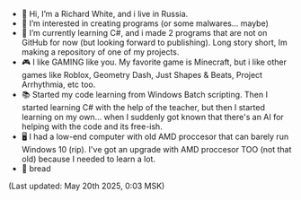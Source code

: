 - 👋 Hi, I’m a Richard White, and i live in Russia.
- 👀 I’m interested in creating programs (or some malwares... maybe)
- 🌱 I’m currently learning C#, and i made 2 programs that are not on GitHub for now (but looking forward to publishing). Long story short, Im making a repository of one of my projects.
- 🎮 I like GAMING like you. My favorite game is Minecraft, but i like other games like Roblox, Geometry Dash, Just Shapes & Beats, Project Arrhythmia, etc too.
- 📚 Started my code learning from Windows Batch scripting. Then I started learning C# with the help of the teacher, but then I started learning on my own... when I suddenly got known that there's an AI for helping with the code and its free-ish.
- 🖥️ I had a low-end computer with old AMD proccesor that can barely run Windows 10 (rip). I've got an upgrade with AMD proccesor TOO (not that old) because I needed to learn a lot.
- 🍞 bread



(Last updated: May 20th 2025, 0:03 MSK)
